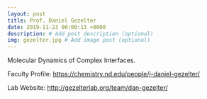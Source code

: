 ```yaml
---
layout: post
title: Prof. Daniel Gezelter
date: 2019-11-23 00:00:13 +0000
description: # Add post description (optional)
img: gezelter.jpg # Add image post (optional)
---
```

Molecular Dynamics of Complex Interfaces.
<!--more-->

Faculty Profile: https://chemistry.nd.edu/people/j-daniel-gezelter/

Lab Website: http://gezelterlab.org/team/dan-gezelter/